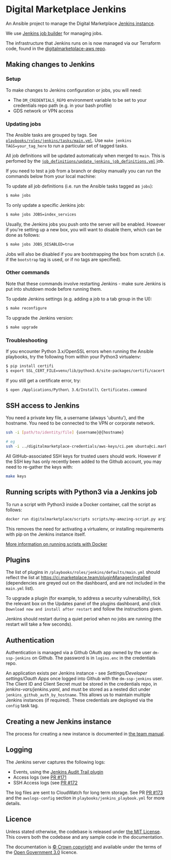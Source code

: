 # Digital Marketplace Jenkins

An Ansible project to manage the Digital Marketplace [Jenkins instance](https://ci.marketplace.team/).

We use [Jenkins job builder](https://jenkins-job-builder.readthedocs.org/en/latest/index.html) for managing jobs.

The infrastructure that Jenkins runs on is now managed via our Terraform code, found in the [digitalmarketplace-aws
repo](https://github.com/alphagov/digitalmarketplace-aws/tree/main/terraform/modules/jenkins).

## Making changes to Jenkins

### Setup

To make changes to Jenkins configuration or jobs, you will need:

 * The `DM_CREDENTIALS_REPO` environment variable to be set to your credentials repo path (e.g. in your bash profile)
 * GDS network or VPN access

### Updating jobs

The Ansible tasks are grouped by tags. See [`playbooks/roles/jenkins/tasks/main.yml`](playbooks/roles/jenkins/tasks/main.yml). Use `make jenkins TAGS=your_tag_here` to run a particular set of tagged tasks.

All job definitions will be updated automaticaly when merged to `main`. This is perfomed by the [`job_definitions/update_jenkins_job_definitions.yml`](job_definitions/update_jenkins_job_definitions.yml) job.

If you need to test a job from a branch or deploy manually you can run the commands below from your local machine:

To update all job definitions (i.e. run the Ansible tasks tagged as `jobs`):
```bash
$ make jobs
```

To only update a specific Jenkins job:
```bash
$ make jobs JOBS=index_services
```

Usually, the Jenkins jobs you push onto the server will be enabled. However if you're setting up a new box, you will
want to disable them, which can be done as follows:
```bash
$ make jobs JOBS_DISABLED=true
```

Jobs will also be disabled if you are bootstrapping the box from scratch (i.e. if the `bootstrap`
tag is used, or if no tags are specified).

### Other commands

Note that these commands involve restarting Jenkins - make sure Jenkins is put into shutdown mode
before running them.

To update Jenkins settings (e.g. adding a job to a tab group in the UI):
```bash
$ make reconfigure
```

To upgrade the Jenkins version:
```bash
$ make upgrade
```

### Troubleshooting

If you encounter Python 3.x/OpenSSL errors when running the Ansible playbooks, try the following from within your Python3 virtualenv:

```bash
$ pip install certifi
$ export SSL_CERT_FILE=venv/lib/python3.6/site-packages/certifi/cacert.pem
```

If you still get a certificate error, try:

```bash
$ open /Applications/Python\ 3.6/Install\ Certificates.command
```

## SSH access to Jenkins

You need a private key file, a username (always 'ubuntu'), and the hostname. You need to be connected to the VPN or corporate network.

```bash
ssh -i [path/to/identity/file] {username}@{hostname}

# eg
ssh -i ../digitalmarketplace-credentials/aws-keys/ci.pem ubuntu@ci.marketplace.team
```

All GitHub-associated SSH keys for trusted users should work. However if the SSH key has only recently
been added to the Github account, you may need to re-gather the keys with:

```bash
make keys
```

## Running scripts with Python3 via a Jenkins job

To run a script with Python3 inside a Docker container, call the script as follows:

```bash
docker run digitalmarketplace/scripts scripts/my-amazing-script.py arg1 arg2 ...
```

This removes the need for activating a virtualenv, or installing requirements with pip on the Jenkins
instance itself.

[More information on running scripts with Docker](https://github.com/alphagov/digitalmarketplace-scripts#running-scripts-with-docker)


## Plugins

The list of plugins in `/playbooks/roles/jenkins/defaults/main.yml` should reflect the list at https://ci.marketplace.team/pluginManager/installed (dependencies
are greyed out on the dashboard, and are not included in the `main.yml` list).

To upgrade a plugin (for example, to address a security vulnerability), tick the relevant box on the Updates panel of the plugins dashboard, and
 click `Download now and install after restart` and follow the instructions given.

Jenkins should restart during a quiet period when no jobs are running (the restart will take a few seconds).


## Authentication

Authentication is managed via a Github OAuth app owned by the user `dm-ssp-jenkins` on
Github. The password is in `logins.enc` in the credentials repo.

An application exists per Jenkins instance - see *Settings/Developer settings/Oauth Apps* once logged into Github with
the `dm-ssp-jenkins` user. The Client ID and Client Secret must be stored in the credentials repo, in
*jenkins-vars/jenkins.yaml*, and must be stored as a nested dict under `jenkins_github_auth_by_hostname`. This allows
us to maintain multiple Jenkins instances (if required). These credentials are deployed via the `config` task tag.

## Creating a new Jenkins instance

The process for creating a new instance is documented in [the team manual](https://alphagov.github.io/digitalmarketplace-manual/2nd-line-runbook/rebuilding-jenkins.html).

## Logging

The Jenkins server captures the following logs:

- Events, using the [Jenkins Audit Trail plugin](https://wiki.jenkins.io/display/JENKINS/Audit+Trail+Plugin)
- Access logs (see [PR #171](https://github.com/alphagov/digitalmarketplace-jenkins/pull/171)
- SSH Access logs (see [PR #172](https://github.com/alphagov/digitalmarketplace-jenkins/pull/172)

The log files are sent to CloudWatch for long term storage. See PR [PR #173](https://github.com/alphagov/digitalmarketplace-jenkins/pull/173)
and the `awslogs-config` section in `playbooks/jenkins_playbook.yml` for more details.

## Licence

Unless stated otherwise, the codebase is released under [the MIT License][mit].
This covers both the codebase and any sample code in the documentation.

The documentation is [&copy; Crown copyright][copyright] and available under the terms
of the [Open Government 3.0][ogl] licence.

[mit]: LICENCE
[copyright]: http://www.nationalarchives.gov.uk/information-management/re-using-public-sector-information/uk-government-licensing-framework/crown-copyright/
[ogl]: http://www.nationalarchives.gov.uk/doc/open-government-licence/version/3/
